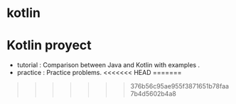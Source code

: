 # kotlin

Kotlin proyect
=============

* tutorial : Comparison between Java and Kotlin with examples .
* practice : Practice problems.
<<<<<<< HEAD
=======


>>>>>>> 376b56c95ae955f3871651b78faa7b4d5602b4a8
